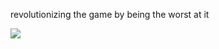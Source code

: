 <p> revolutionizing the game by being the worst at it </p>
<img src="https://www.homestuck.com/images/storyfiles/hs2/01589.gif">
